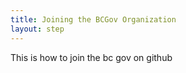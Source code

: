 ```yaml
---
title: Joining the BCGov Organization
layout: step
---
```


This is how to join the bc gov on github
